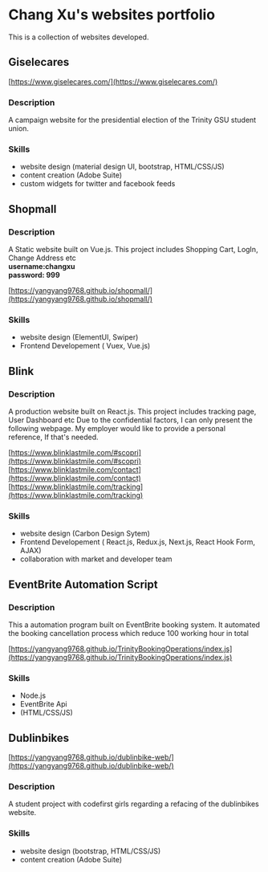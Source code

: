 # Chang Xu's websites portfolio

This is a collection of websites developed.

## Giselecares
[https://www.giselecares.com/](https://www.giselecares.com/)

### Description
A campaign website for the presidential election of the Trinity GSU student union.

### Skills
- website design (material design UI, bootstrap, HTML/CSS/JS)
- content creation (Adobe Suite)
- custom widgets for twitter and facebook feeds

## Shopmall

### Description
A Static website built on Vue.js. This project includes Shopping Cart, LogIn, Change Address  etc <br>
**username:changxu <br>
  password: 999**
  
[https://yangyang9768.github.io/shopmall/](https://yangyang9768.github.io/shopmall/) 

### Skills
- website design (ElementUI, Swiper)
- Frontend Developement ( Vuex, Vue.js)

## Blink

### Description
A production website built on React.js. This project includes tracking page, User Dashboard  etc
Due to the confidential factors, I can only present the following webpage.
My employer would like to provide a personal reference, If that's needed.
  
[https://www.blinklastmile.com/#scopri](https://www.blinklastmile.com/#scopri) <br>
[https://www.blinklastmile.com/contact](https://www.blinklastmile.com/contact) <br>
[https://www.blinklastmile.com/tracking](https://www.blinklastmile.com/tracking) 

### Skills
- website design (Carbon Design Sytem)
- Frontend Developement ( React.js, Redux.js, Next.js, React Hook Form, AJAX)
- collaboration with market and developer team

## EventBrite Automation Script

### Description
This a automation program built on EventBrite booking system. It automated the booking cancellation process which reduce 100 working hour in total

 [https://yangyang9768.github.io/TrinityBookingOperations/index.js](https://yangyang9768.github.io/TrinityBookingOperations/index.js)

### Skills
- Node.js 
- EventBrite Api 
- (HTML/CSS/JS)


## Dublinbikes
[https://yangyang9768.github.io/dublinbike-web/](https://yangyang9768.github.io/dublinbike-web/)

### Description
A student project with codefirst girls regarding a refacing of the dublinbikes website.

### Skills
- website design (bootstrap, HTML/CSS/JS)
- content creation (Adobe Suite)





